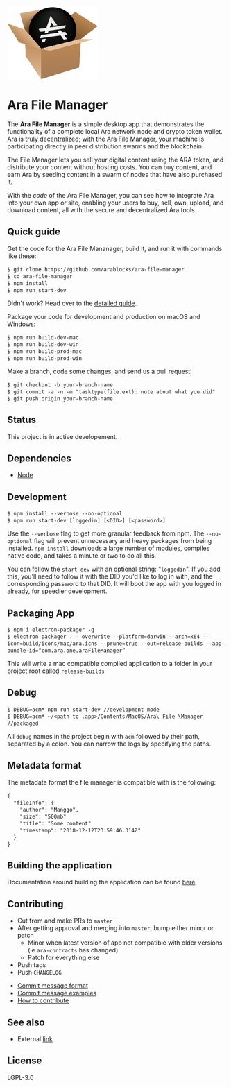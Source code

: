 ![](.github/ara-cardboard-box.png)

# Ara File Manager

The **Ara File Manager** is a simple desktop app that demonstrates the functionality of a complete local Ara network node and crypto token wallet.
Ara is truly decentralized; with the Ara File Manager, your machine is participating directly in peer distribution swarms and the blockchain.

The File Manager lets you sell your digital content using the ARA token, and distribute your content without hosting costs.
You can buy content, and earn Ara by seeding content in a swarm of nodes that have also purchased it.

With the _code_ of the Ara File Manager, you can see how to integrate Ara into your own app or site,
enabling your users to buy, sell, own, upload, and download content, all with the secure and decentralized Ara tools.

## Quick guide

Get the code for the Ara File Mananager, build it, and run it with commands like these:

```shell
$ git clone https://github.com/arablocks/ara-file-manager
$ cd ara-file-manager
$ npm install
$ npm run start-dev
```

Didn't work? Head over to the [detailed guide](https://github.com/arablocks/ara-file-manager/blob/master/.github/INSTALL.md).

Package your code for development and production on macOS and Windows:

```shell
$ npm run build-dev-mac
$ npm run build-dev-win
$ npm run build-prod-mac
$ npm run build-prod-win
```

Make a branch, code some changes, and send us a pull request:

```shell
$ git checkout -b your-branch-name
$ git commit -a -n -m "tasktype(file.ext): note about what you did"
$ git push origin your-branch-name
```

## Status

This project is in active developement.

## Dependencies

- [Node](https://nodejs.org/en/download/)

## Development

```shell
$ npm install --verbose --no-optional
$ npm run start-dev [loggedin] [<DID>] [<password>]
```

Use the `--verbose` flag to get more granular feedback from npm.
The `--no-optional` flag will prevent unnecessary and heavy packages from being installed.
`npm install` downloads a large number of modules, compiles native code, and takes a minute or two to do all this.

You can follow the `start-dev` with an optional string: "`loggedin`". If you add this, you'll need to follow it with the DID you'd like to log in with, and the corresponding password to that DID. It will boot the app with you logged in already, for speedier development.

## Packaging App

```shell
$ npm i electron-packager -g
$ electron-packager . --overwrite --platform=darwin --arch=x64 --icon=build/icons/mac/ara.icns --prune=true --out=release-builds --app-bundle-id=“com.ara.one.araFileManager”
```

This will write a mac compatible compiled application to a folder in your project root called `release-builds`

## Debug

```shell
$ DEBUG=acm* npm run start-dev //development mode
$ DEBUG=acm* ~/<path to .app>/Contents/MacOS/Ara\ File \Manager //packaged
```

All `debug` names in the project begin with `acm` followed by their path, separated by a colon. You can narrow the logs by specifying the paths.

## Metadata format

The metadata format the file manager is compatible with is the following:

```shell
{
  "fileInfo": {
    "author": "Manggo",
    "size": "500mb"
    "title": "Some content"
    "timestamp": "2018-12-12T23:59:46.314Z"
  }
}
```

## Building the application

Documentation around building the application can be found [here](https://github.com/arablocks/ara-file-manager/blob/master/.github/BUILD.md)

## Contributing

* Cut from and make PRs to `master`
* After getting approval and merging into `master`, bump either minor or patch
  - Minor when latest version of app not compatible with older versions (ie `ara-contracts` has changed)
  - Patch for everything else
* Push tags
* Push `CHANGELOG`

- [Commit message format](https://github.com/arablocks/ara-file-manager/blob/master/.github/COMMIT_FORMAT.md)
- [Commit message examples](https://github.com/arablocks/ara-file-manager/blob/master/.github/COMMIT_FORMAT_EXAMPLES.md)
- [How to contribute](https://github.com/arablocks/ara-file-manager/blob/master/.github/CONTRIBUTING.md)

## See also

- External [link](https://goo.gl/67cqTC)

## License

LGPL-3.0
